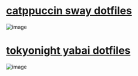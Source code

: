 # [catppuccin sway dotfiles](https://github.com/T7a9/dotfiles/tree/catppuccin)
![image](https://github.com/T7a9/dotfiles/assets/91150477/459b6b19-2620-48b5-8958-544b1fe28ac5)
# [tokyonight yabai dotfiles](https://github.com/T7a9/dotfiles/tree/tokyonight)
![image](https://github.com/T7a9/dotfiles/assets/91150477/0628d42c-ac3e-4f7a-a04b-949084414f4b)

